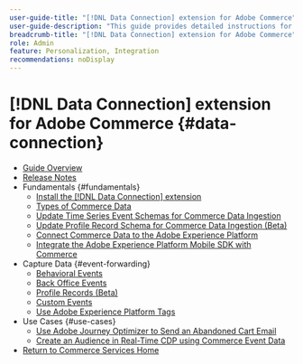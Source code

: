```yaml
---
user-guide-title: "[!DNL Data Connection] extension for Adobe Commerce"
user-guide-description: "This guide provides detailed instructions for using the [!DNL Data Connection] extension for Adobe Commerce."
breadcrumb-title: "[!DNL Data Connection] extension for Adobe Commerce"
role: Admin
feature: Personalization, Integration
recommendations: noDisplay
---
```

# [!DNL Data Connection] extension for Adobe Commerce {#data-connection}

- [Guide Overview](overview.md)
- [Release Notes](release-notes.md)
- Fundamentals {#fundamentals}
   - [Install the [!DNL Data Connection] extension](install.md)
   - [Types of Commerce Data](data-ingestion.md)
   - [Update Time Series Event Schemas for Commerce Data Ingestion](update-xdm.md)
   - [Update Profile Record Schema for Commerce Data Ingestion (Beta)](profile-data.md)
   - [Connect Commerce Data to the Adobe Experience Platform](connect-data.md)
   - [Integrate the Adobe Experience Platform Mobile SDK with Commerce](mobile-sdk-epc.md)
- Capture Data {#event-forwarding}
   - [Behavioral Events](events.md)
   - [Back Office Events](events-backoffice.md)
   - [Profile Records (Beta)](events-profilerecord.md)
   - [Custom Events](custom-events.md)
   - [Use Adobe Experience Platform Tags](using-tags.md)
- Use Cases {#use-cases}
   - [Use Adobe Journey Optimizer to Send an Abandoned Cart Email](using-ajo.md)
   - [Create an Audience in Real-Time CDP using Commerce Event Data](create-audience.md)
- [Return to Commerce Services Home](https://experienceleague.adobe.com/docs/commerce-merchant-services/user-guides/home.html)
